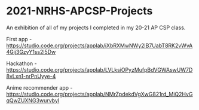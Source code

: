 # 2021-NRHS-APCSP-Projects
An exhibition of all of my projects I completed in my 20-21 AP CSP class. 

First app - https://studio.code.org/projects/applab/iXbRXMwNWy2lB7UabT8RK2vWvA4Gij3GzyY1ss2l5Dw

Hackathon - https://studio.code.org/projects/applab/LVLksiOPyzMufpBdVGWAswUW7D8vLxn1-nrPnUyye-4

Anime recommender app -https://studio.code.org/projects/applab/NMrZpdekdVgXwG821rd_MiQ2HvGqQwZUXNG3wurvbyI

